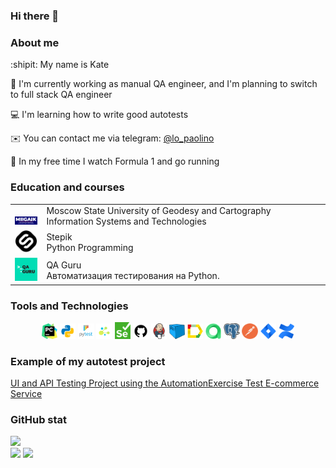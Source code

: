 ### Hi there 👋

### About me

:shipit: My name is Kate

:hammer: I'm currently working as manual QA engineer, and I'm planning to switch to full stack QA engineer

:computer: I'm learning how to write good autotests

:envelope: You can contact me via telegram: <a target="_blank" href="https://t.me/lo_paolino">@lo_paolino</a>

:checkered_flag: In my free time I watch Formula 1 and go running


### Education and courses
<table width="100%" border='0'>
    <tr><td width="10%" valign="bottom"><img src="icons/miigaik.png"></td><td valign="middle">Moscow State University of Geodesy and Cartography</br>Information Systems and Technologies</td></tr>
    <tr><td width="10%" valign="bottom"><img src="icons/stepik.png"></td><td valign="middle">Stepik</br>Python Programming</td></tr>
    <tr><td width="10%" valign="bottom"><img src="icons/qa_guru.png"></td><td valign="middle">QA Guru</br>Автоматизация тестирования на Python.</td></tr>
</table>

### Tools and Technologies

<p  align="center">
  <code><img width="5%" title="Pycharm" src="https://github.com/shadowkatja/shadowkatja/blob/master/icons/pycharm.png"></code>
  <code><img width="5%" title="Python" src="https://github.com/shadowkatja/shadowkatja/blob/master/icons/python.png"></code>
  <code><img width="5%" title="Pytest" src="https://github.com/shadowkatja/shadowkatja/blob/master/icons/pytest.png"></code>
  <code><img width="5%" title="Selene" src="https://github.com/shadowkatja/shadowkatja/blob/master/icons/selene.png"></code>
  <code><img width="5%" title="Selenium" src="https://github.com/shadowkatja/shadowkatja/blob/master/icons/selenium.png"></code>
  <code><img width="5%" title="GitHub" src="https://github.com/shadowkatja/shadowkatja/blob/master/icons/github.png"></code>
  <code><img width="5%" title="Jenkins" src="https://github.com/shadowkatja/shadowkatja/blob/master/icons/jenkins.png"></code>
  <code><img width="5%" title="Selenoid" src="https://github.com/shadowkatja/shadowkatja/blob/master/icons/selenoid.png"></code>
  <code><img width="5%" title="Allure Report" src="https://github.com/shadowkatja/shadowkatja/blob/master/icons/allure.png"></code>
  <code><img width="5%" title="Allure TestOps" src="https://github.com/shadowkatja/shadowkatja/blob/master/icons/allure_testops.png"></code>
  <code><img width="5%" title="PostgreSQL" src="https://github.com/shadowkatja/shadowkatja/blob/master/icons/postgre.png"></code>
  <code><img width="5%" title="Postman" src="https://github.com/shadowkatja/shadowkatja/blob/master/icons/postman.png"></code>
  <code><img width="5%" title="Jira" src="https://github.com/shadowkatja/shadowkatja/blob/master/icons/jira.png"></code>
  <code><img width="5%" title="Confluence" src="https://github.com/shadowkatja/shadowkatja/blob/master/icons/confluence.png"></code>
</p>

### Example of my autotest project
<a target="_blank" href="https://github.com/shadowkatja/qa_guru_python_8_final_work">UI and API Testing Project using the AutomationExercise Test E-commerce Service</a>

### GitHub stat

![](http://github-profile-summary-cards.vercel.app/api/cards/profile-details?username=shadowkatja&theme=github)
</br>
![](http://github-profile-summary-cards.vercel.app/api/cards/repos-per-language?username=shadowkatja&theme=github) ![](http://github-profile-summary-cards.vercel.app/api/cards/stats?username=shadowkatja&theme=github)


